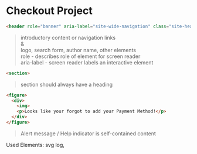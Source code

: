 
Checkout Project
===============

``` html
<header role="banner" aria-label="site-wide-navigation" class="site-header">    
```
> introductory content or navigation links  
> &    
> logo, search form, author name, other elements    
> role - describes role of element for screen reader    
> aria-label - screen reader labels an interactive element  

``` html 
<section>
```
> section should always have a heading

``` html
<figure>
  <div>
    <img>
    <p>Looks like your forgot to add your Payment Method!</p>
  </div>
</figure>
```
> Alert message / Help indicator is self-contained content     




Used Elements: svg log, 

